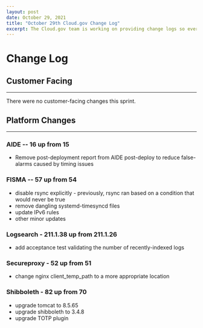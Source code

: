 ```yaml
---
layout: post
date: October 29, 2021
title: "October 29th Cloud.gov Change Log" 
excerpt: The Cloud.gov team is working on providing change logs so everyone can see new features and updates.
---
```


# Change Log
## Customer Facing
---

There were no customer-facing changes this sprint.

## Platform Changes
---

### AIDE -- 16 up from 15

* Remove post-deployment report from AIDE post-deploy to reduce false-alarms caused by timing issues

### FISMA -- 57 up from 54

* disable rsync explicitly - previously, rsync ran based on a condition that would never be true
* remove dangling systemd-timesyncd files
* update IPv6 rules
* other minor updates

### Logsearch - 211.1.38 up from 211.1.26

* add acceptance test validating the number of recently-indexed logs

### Secureproxy - 52 up from 51

* change nginx client_temp_path to a more appropriate location

### Shibboleth - 82 up from 70

* upgrade tomcat to 8.5.65
* upgrade shibboleth to 3.4.8
* upgrade TOTP plugin
